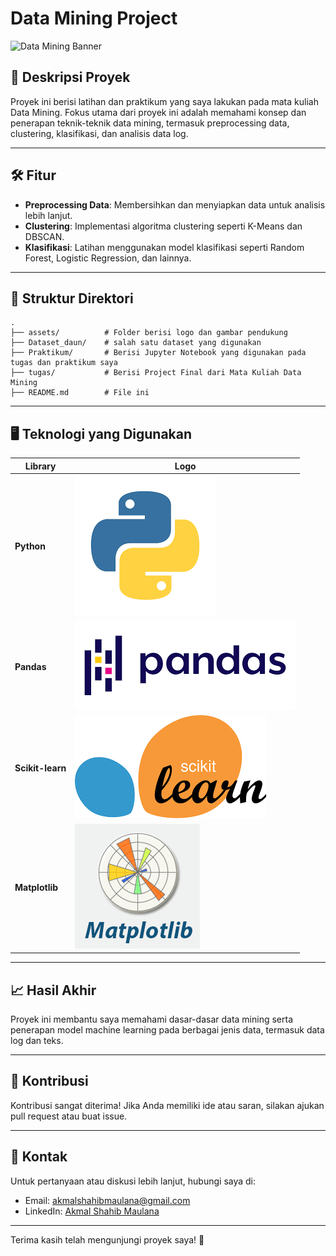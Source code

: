 # Data Mining Project

![Data Mining Banner](assets/banner.png)

## 📖 Deskripsi Proyek

Proyek ini berisi latihan dan praktikum yang saya lakukan pada mata kuliah Data Mining. Fokus utama dari proyek ini adalah memahami konsep dan penerapan teknik-teknik data mining, termasuk preprocessing data, clustering, klasifikasi, dan analisis data log.

---

## 🛠️ Fitur

- **Preprocessing Data**: Membersihkan dan menyiapkan data untuk analisis lebih lanjut.
- **Clustering**: Implementasi algoritma clustering seperti K-Means dan DBSCAN.
- **Klasifikasi**: Latihan menggunakan model klasifikasi seperti Random Forest, Logistic Regression, dan lainnya.

---

## 📂 Struktur Direktori

```
.
├── assets/          # Folder berisi logo dan gambar pendukung
├── Dataset_daun/    # salah satu dataset yang digunakan
├── Praktikum/       # Berisi Jupyter Notebook yang digunakan pada tugas dan praktikum saya
├── tugas/           # Berisi Project Final dari Mata Kuliah Data Mining
├── README.md        # File ini
```

---

## 🖥️ Teknologi yang Digunakan

| Library          | Logo                                     |
| ---------------- | ---------------------------------------- |
| **Python**       | ![Python](assets/python.png)             |
| **Pandas**       | ![Pandas](assets/pandas.png)             |
| **Scikit-learn** | ![Scikit-learn](assets/scikit-learn.png) |
| **Matplotlib**   | ![Matplotlib](assets/matplotlib.png)     |

---

<!-- ## 📊 Contoh Visualisasi

### Contoh Pie Chart

![Pie Chart](assets/pie-chart-example.png)

### Contoh Bar Chart

![Bar Chart](assets/bar-chart-example.png)

--- -->

## 📈 Hasil Akhir

Proyek ini membantu saya memahami dasar-dasar data mining serta penerapan model machine learning pada berbagai jenis data, termasuk data log dan teks.

---

## 🤝 Kontribusi

Kontribusi sangat diterima! Jika Anda memiliki ide atau saran, silakan ajukan pull request atau buat issue.

---

## 📧 Kontak

Untuk pertanyaan atau diskusi lebih lanjut, hubungi saya di:

- Email: akmalshahibmaulana@gmail.com
- LinkedIn: [Akmal Shahib Maulana](https://www.linkedin.com/in/akmal-shahib-maulana)

---

Terima kasih telah mengunjungi proyek saya! 🚀
